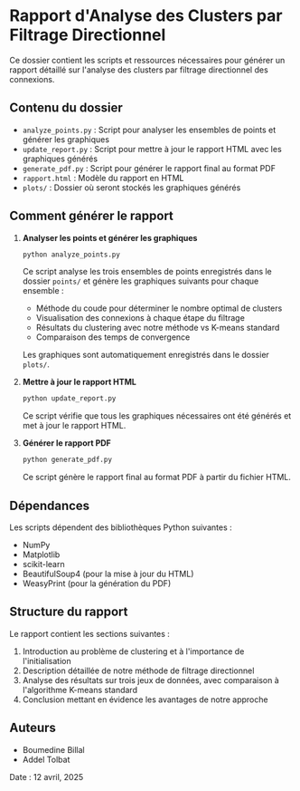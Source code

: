 # Rapport d'Analyse des Clusters par Filtrage Directionnel

Ce dossier contient les scripts et ressources nécessaires pour générer un rapport détaillé sur l'analyse des clusters par filtrage directionnel des connexions.

## Contenu du dossier

- `analyze_points.py` : Script pour analyser les ensembles de points et générer les graphiques
- `update_report.py` : Script pour mettre à jour le rapport HTML avec les graphiques générés
- `generate_pdf.py` : Script pour générer le rapport final au format PDF
- `rapport.html` : Modèle du rapport en HTML
- `plots/` : Dossier où seront stockés les graphiques générés

## Comment générer le rapport

1. **Analyser les points et générer les graphiques**

   ```bash
   python analyze_points.py
   ```

   Ce script analyse les trois ensembles de points enregistrés dans le dossier `points/` et génère les graphiques suivants pour chaque ensemble :
   - Méthode du coude pour déterminer le nombre optimal de clusters
   - Visualisation des connexions à chaque étape du filtrage
   - Résultats du clustering avec notre méthode vs K-means standard
   - Comparaison des temps de convergence
   
   Les graphiques sont automatiquement enregistrés dans le dossier `plots/`.

2. **Mettre à jour le rapport HTML**

   ```bash
   python update_report.py
   ```

   Ce script vérifie que tous les graphiques nécessaires ont été générés et met à jour le rapport HTML.

3. **Générer le rapport PDF**

   ```bash
   python generate_pdf.py
   ```

   Ce script génère le rapport final au format PDF à partir du fichier HTML.

## Dépendances

Les scripts dépendent des bibliothèques Python suivantes :
- NumPy
- Matplotlib
- scikit-learn
- BeautifulSoup4 (pour la mise à jour du HTML)
- WeasyPrint (pour la génération du PDF)

## Structure du rapport

Le rapport contient les sections suivantes :
1. Introduction au problème de clustering et à l'importance de l'initialisation
2. Description détaillée de notre méthode de filtrage directionnel
3. Analyse des résultats sur trois jeux de données, avec comparaison à l'algorithme K-means standard
4. Conclusion mettant en évidence les avantages de notre approche

## Auteurs

- Boumedine Billal
- Addel Tolbat

Date : 12 avril, 2025
